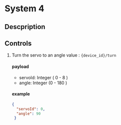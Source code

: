 # System 4

## Descpription

## Controls
1. Turn the servo to an angle value : `{device_id}/turn`

    #### payload 
    - servoId: Integer ( 0 - 8 )
    - angle: Integer (0 - 180 )

    #### example
    ```JSON
    {
      "servoId": 0,
      "angle": 90 
     }
    ```
